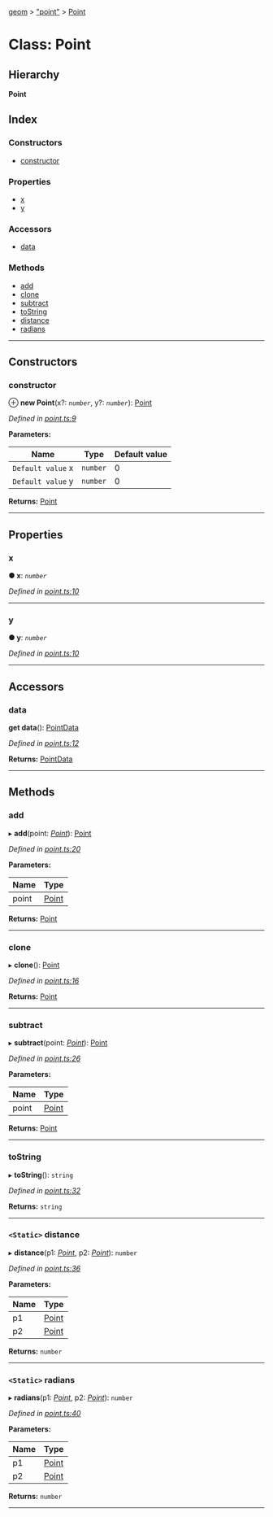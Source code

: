 [geom](../README.md) > ["point"](../modules/_point_.md) > [Point](../classes/_point_.point.md)

# Class: Point

## Hierarchy

**Point**

## Index

### Constructors

* [constructor](_point_.point.md#constructor)

### Properties

* [x](_point_.point.md#x)
* [y](_point_.point.md#y)

### Accessors

* [data](_point_.point.md#data)

### Methods

* [add](_point_.point.md#add)
* [clone](_point_.point.md#clone)
* [subtract](_point_.point.md#subtract)
* [toString](_point_.point.md#tostring)
* [distance](_point_.point.md#distance)
* [radians](_point_.point.md#radians)

---

## Constructors

<a id="constructor"></a>

###  constructor

⊕ **new Point**(x?: *`number`*, y?: *`number`*): [Point](_point_.point.md)

*Defined in [point.ts:9](https://github.com/adrianlafond/geom/blob/255e0b6/src/point.ts#L9)*

**Parameters:**

| Name | Type | Default value |
| ------ | ------ | ------ |
| `Default value` x | `number` | 0 |
| `Default value` y | `number` | 0 |

**Returns:** [Point](_point_.point.md)

___

## Properties

<a id="x"></a>

###  x

**● x**: *`number`*

*Defined in [point.ts:10](https://github.com/adrianlafond/geom/blob/255e0b6/src/point.ts#L10)*

___
<a id="y"></a>

###  y

**● y**: *`number`*

*Defined in [point.ts:10](https://github.com/adrianlafond/geom/blob/255e0b6/src/point.ts#L10)*

___

## Accessors

<a id="data"></a>

###  data

**get data**(): [PointData](../interfaces/_point_.pointdata.md)

*Defined in [point.ts:12](https://github.com/adrianlafond/geom/blob/255e0b6/src/point.ts#L12)*

**Returns:** [PointData](../interfaces/_point_.pointdata.md)

___

## Methods

<a id="add"></a>

###  add

▸ **add**(point: *[Point](_point_.point.md)*): [Point](_point_.point.md)

*Defined in [point.ts:20](https://github.com/adrianlafond/geom/blob/255e0b6/src/point.ts#L20)*

**Parameters:**

| Name | Type |
| ------ | ------ |
| point | [Point](_point_.point.md) |

**Returns:** [Point](_point_.point.md)

___
<a id="clone"></a>

###  clone

▸ **clone**(): [Point](_point_.point.md)

*Defined in [point.ts:16](https://github.com/adrianlafond/geom/blob/255e0b6/src/point.ts#L16)*

**Returns:** [Point](_point_.point.md)

___
<a id="subtract"></a>

###  subtract

▸ **subtract**(point: *[Point](_point_.point.md)*): [Point](_point_.point.md)

*Defined in [point.ts:26](https://github.com/adrianlafond/geom/blob/255e0b6/src/point.ts#L26)*

**Parameters:**

| Name | Type |
| ------ | ------ |
| point | [Point](_point_.point.md) |

**Returns:** [Point](_point_.point.md)

___
<a id="tostring"></a>

###  toString

▸ **toString**(): `string`

*Defined in [point.ts:32](https://github.com/adrianlafond/geom/blob/255e0b6/src/point.ts#L32)*

**Returns:** `string`

___
<a id="distance"></a>

### `<Static>` distance

▸ **distance**(p1: *[Point](_point_.point.md)*, p2: *[Point](_point_.point.md)*): `number`

*Defined in [point.ts:36](https://github.com/adrianlafond/geom/blob/255e0b6/src/point.ts#L36)*

**Parameters:**

| Name | Type |
| ------ | ------ |
| p1 | [Point](_point_.point.md) |
| p2 | [Point](_point_.point.md) |

**Returns:** `number`

___
<a id="radians"></a>

### `<Static>` radians

▸ **radians**(p1: *[Point](_point_.point.md)*, p2: *[Point](_point_.point.md)*): `number`

*Defined in [point.ts:40](https://github.com/adrianlafond/geom/blob/255e0b6/src/point.ts#L40)*

**Parameters:**

| Name | Type |
| ------ | ------ |
| p1 | [Point](_point_.point.md) |
| p2 | [Point](_point_.point.md) |

**Returns:** `number`

___

